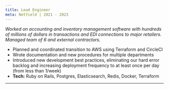 ```yaml
---
title: Lead Engineer
meta: NetYield | 2021 - 2023
---
```


*Worked on accounting and inventory management software with hundreds of millions of dollars in transactions and EDI
connections to major retailers. Managed team of 6 and external contractors.*

- Planned and coordinated transition to AWS using Terraform and CircleCI
- Wrote documentation and new procedures for multiple departments
- Introduced new development best practices, eliminating our hard error backlog and increasing deployment frequency to at least once per day (from less than 1/week)
- **Tech:** Ruby on Rails, Postgres, Elasticsearch, Redis, Docker, Terraform

<hr/>
